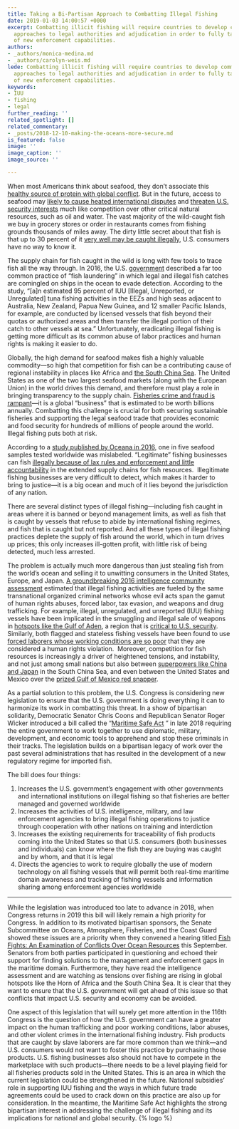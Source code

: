 ```yaml
---
title: Taking a Bi-Partisan Approach to Combatting Illegal Fishing
date: 2019-01-03 14:00:57 +0000
excerpt: Combatting illicit fishing will require countries to develop common regional
  approaches to legal authorities and adjudication in order to fully take advantage
  of new enforcement capabilities.
authors:
- _authors/monica-medina.md
- _authors/carolyn-weis.md
lede: Combatting illicit fishing will require countries to develop common regional
  approaches to legal authorities and adjudication in order to fully take advantage
  of new enforcement capabilities.
keywords:
- IUU
- fishing
- legal
further_reading: ''
related_spotlight: []
related_commentary:
- _posts/2018-12-10-making-the-oceans-more-secure.md
is_featured: false
image: ''
image_caption: ''
image_source: ''

---
```

When most Americans think about seafood, they don’t associate this [healthy source of protein with global conflict](https://foreignpolicy.com/2018/09/12/food-fight-illegal-fishing-conflict/). But in the future, access to seafood may [likely to cause heated international disputes](https://news.nationalgeographic.com/2018/06/climate-change-drives-fish-wars-science-environment/) and [threaten U.S. security interests](https://www.washingtonpost.com/opinions/the-fishing-wars-are-coming/2017/09/13/05c75208-97c6-11e7-b569-3360011663b4_story.html?utm_term=.e7c2dddbd907) much like competition over other critical natural resources, such as oil and water. The vast majority of the wild-caught fish we buy in grocery stores or order in restaurants comes from fishing grounds thousands of miles away. The dirty little secret about that fish is that up to 30 percent of it [very well may be caught illegally](https://fas.org/irp/nic/fishing.pdf), U.S. consumers have no way to know it.

The supply chain for fish caught in the wild is long with few tools to trace fish all the way through. In 2016, the U.S. [government](https://fas.org/irp/nic/fishing.pdf) described a far too common practice of “fish laundering” in which legal and illegal fish catches are comingled on ships in the ocean to evade detection. According to the study, “\[a\]n estimated 95 percent of IUU \[Illegal, Unreported, or Unregulated\] tuna fishing activities in the EEZs and high seas adjacent to Australia, New Zealand, Papua New Guinea, and 12 smaller Pacific Islands, for example, are conducted by licensed vessels that fish beyond their quotas or authorized areas and then transfer the illegal portion of their catch to other vessels at sea.” Unfortunately, eradicating illegal fishing is getting more difficult as its common abuse of labor practices and human rights is making it easier to do.

Globally, the high demand for seafood makes fish a highly valuable commodity—so high that competition for fish can be a contributing cause of regional instability in places like Africa and [the South China Sea](https://csis-prod.s3.amazonaws.com/s3fs-public/publication/181011_DefusingTheSouthChinaSea2.pdf?b4g3jomy63uhQq4DzsnV.vJuhmlkl6Qu). The United States as one of the two largest seafood markets (along with the European Union) in the world drives this demand, and therefore must play a role in bringing transparency to the supply chain. [Fisheries crime and fraud is rampant](https://fas.org/irp/nic/fishing.pdf)—it is a global “business” that is estimated to be worth billions annually. Combatting this challenge is crucial for both securing sustainable fisheries and supporting the legal seafood trade that provides economic and food security for hundreds of millions of people around the world. Illegal fishing puts both at risk.

According to a [study published by Oceana in 2016](https://usa.oceana.org/reports/oceana-study-reveals-seafood-fraud-nationwide), one in five seafood samples tested worldwide was mislabeled. “Legitimate” fishing businesses can fish [illegally because of lax rules and enforcement and little accountability](https://fas.org/irp/nic/fishing.pdf) in the extended supply chains for fish resources.  Illegitimate fishing businesses are very difficult to detect, which makes it harder to bring to justice—it is a big ocean and much of it lies beyond the jurisdiction of any nation.

There are several distinct types of illegal fishing—including fish caught in areas where it is banned or beyond management limits, as well as fish that is caught by vessels that refuse to abide by international fishing regimes, and fish that is caught but not reported. And all these types of illegal fishing practices deplete the supply of fish around the world, which in turn drives up prices; this only increases ill-gotten profit, with little risk of being detected, much less arrested.

The problem is actually much more dangerous than just stealing fish from the world’s ocean and selling it to unwitting consumers in the United States, Europe, and Japan. [A groundbreaking 2016 intelligence community assessment](https://fas.org/irp/nic/fishing.pdf) estimated that illegal fishing activities are fueled by the same transnational organized criminal networks whose evil acts span the gamut of human rights abuses, forced labor, tax evasion, and weapons and drug trafficking. For example, illegal, unregulated, and unreported (IUU) fishing vessels have been implicated in the smuggling and illegal sale of weapons in [hotspots like the Gulf of Aden](https://www.newsecuritybeat.org/2018/03/somali-pirates-return-illegal-unregulated-unreported-fishing-continues-gulf-aden/), a region that is [critical to U.S. security](https://www.cnn.com/2018/08/29/politics/us-navy-seizes-weapons-gulf-of-aden/index.html).  Similarly, both flagged and stateless fishing vessels have been found to use [forced laborers whose working conditions are so poor](https://fas.org/irp/nic/fishing.pdf) that they are considered a human rights violation.  Moreover, competition for fish resources is increasingly a driver of heightened tensions, and instability, and not just among small nations but also between [superpowers like China and Japan](http://www.eastasiaforum.org/2018/07/05/managing-fisheries-in-the-south-china-seas-troubled-waters/) in the South China Sea, and even between the United States and Mexico over the [prized Gulf of Mexico red snapper](https://www.eenews.net/stories/1060074895).

As a partial solution to this problem, the U.S. Congress is considering new legislation to ensure that the U.S. government is doing everything it can to harmonize its work in combatting this threat. In a show of bipartisan solidarity, Democratic Senator Chris Coons and Republican Senator Roger Wicker introduced a bill called the “[Maritime Safe Act](https://www.congress.gov/bill/115th-congress/senate-bill/3400) ” in late 2018 requiring the entire government to work together to use diplomatic, military, development, and economic tools to apprehend and stop these criminals in their tracks. The legislation builds on a bipartisan legacy of work over the past several administrations that has resulted in the development of a new regulatory regime for imported fish.

The bill does four things:

1. Increases the U.S. government’s engagement with other governments and international institutions on illegal fishing so that fisheries are better managed and governed worldwide
2. Increases the activities of U.S. intelligence, military, and law enforcement agencies to bring illegal fishing operations to justice through cooperation with other nations on training and interdiction
3. Increases the existing requirements for traceability of fish products coming into the United States so that U.S. consumers (both businesses and individuals) can know where the fish they are buying was caught and by whom, and that it is legal
4. Directs the agencies to work to require globally the use of modern technology on all fishing vessels that will permit both real-time maritime domain awareness and tracking of fishing vessels and information sharing among enforcement agencies worldwide

***

While the legislation was introduced too late to advance in 2018, when Congress returns in 2019 this bill will likely remain a high priority for Congress. In addition to its motivated bipartisan sponsors, the Senate Subcommittee on Oceans, Atmosphere, Fisheries, and the Coast Guard showed these issues are a priority when they convened a hearing titled [Fish Fights: An Examination of Conflicts Over Ocean Resources](https://www.commerce.senate.gov/public/index.cfm/2018/9/fish-fights-an-examination-of-conflicts-over-ocean-resources) this September. Senators from both parties participated in questioning and echoed their support for finding solutions to the management and enforcement gaps in the maritime domain. Furthermore, they have read the intelligence assessment and are watching as tensions over fishing are rising in global hotspots like the Horn of Africa and the South China Sea. It is clear that they want to ensure that the U.S. government will get ahead of this issue so that conflicts that impact U.S. security and economy can be avoided.

One aspect of this legislation that will surely get more attention in the 116th Congress is the question of how the U.S. government can have a greater impact on the human trafficking and poor working conditions, labor abuses, and other violent crimes in the international fishing industry. Fish products that are caught by slave laborers are far more common than we think—and U.S. consumers would not want to foster this practice by purchasing those products. U.S. fishing businesses also should not have to compete in the marketplace with such products—there needs to be a level playing field for all fisheries products sold in the United States.  This is an area in which the current legislation could be strengthened in the future. National subsidies’ role in supporting IUU fishing and the ways in which future trade agreements could be used to crack down on this practice are also up for consideration. In the meantime, the Maritime Safe Act highlights the strong bipartisan interest in addressing the challenge of illegal fishing and its implications for national and global security. {% logo %}
